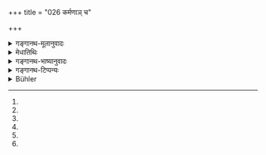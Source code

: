 +++
title = "026 कर्मणाञ् च"

+++

<details><summary>गङ्गानथ-मूलानुवादः</summary>

For the due discrimination of actions, he differentiated Virtue and Vice; and he connected these creatures with such pairs of opposites as Pleasure-Pain and the like.—(26)
</details>

<details><summary>मेधातिथिः</summary>

**धर्माधर्मौ व्यवेचयत्** विवेकेन पृथग्भावेन व्यवस्थापितवान्- "अयं धर्म एव, अयम् अधर्म एव" ।

- <u>ननु</u> च नैवायं विवेको ऽस्ति । सन्ति हि कर्माण्य् उभयरूपाणि धर्माधर्मात्मकानि । यथाहुः- "शबलानि वैदिकानि कर्माणि, हिंसासाधनकत्वात् । यथा ज्योतिष्टोमः स्वरूपेण धर्मो हिंसाङ्गत्वात् त्व् अधर्मः" इति ।

- <u>अत आह</u> **कर्मणां तु विवेकाय** । कर्मशब्देनात्र प्रोयोगः कर्मणाम् अनुष्ठानम् उच्यते । स एव पदार्थो ऽन्यथा प्रयुज्यमानो विपरीतस्वभावो भवति । धर्मः सन्न् अधर्मरूपताम् आपद्यते, अधर्मो धर्मत्वम् । तथा हिंसैव । हिंसा बहिःप्रयुज्यमाना अधर्मः सः, "न हिंस्यात् सर्वभूतानि" इति प्रतिषेधगोचरत्वात् । अन्तर्वेदिकृता अग्नीषोमीये धर्मः, विधिलक्षणत्वात् । एवं तपो[^६६] धर्मः, तद् एव तु दम्भेनासामर्थ्यादिना[^६७] वा क्रियमाणम् अधर्मः । एवं देवरगमनं स्त्रीणाम् अधर्मः, गुरुनियुक्तानां पुत्रार्थिनीनां घृताक्ताद्यनुग्रहेण धर्मः । अतः स्वरूपैकत्वे ऽपि प्रयोगभेदाद् धर्माधर्मव्यवस्था । एकत्वे ऽपि[^६८] प्रमाणान्तरदृष्ट्या[^६९] स्वरूपभेद एव ।


[^६९]:
M G add: tu


[^६८]:
M G 1st ed.: ekatvaṃ ca


[^६७]:
M G 1st ed: -nāsamartho na


[^६६]:
M G 1st ed: tayor; G 2nd ed: tapor

- अथ च कर्मफलेषु कर्मशब्दः, कारणे कार्योपचारात्[^७०] । तेनैतद् उक्तं भवति- कर्माणि **व्यवेचयत्** कर्मफलविभागाय । कः पुनः कर्मणां फलविभागः । अत उक्तम्- **द्वन्द्वैर् अयोजयत् सुखदुःखादिभिः** । धर्मस्य फलं सुखम् अधर्मस्य दुःखम् । अत उभयकारिणो द्वन्द्वैर् योज्यन्ते, धर्मकारित्वात् सुखेन, अधर्मकारित्वाद् दुःखेन । **द्वन्द्व**शब्दो ऽयं रूढ्या परस्परविरुद्धेषु पीडाकरेषु वर्तते शीतोष्णवृष्ट्यातपक्षुत्सौहित्यादिषु । **आदि**ग्रहणं सामान्यविशेषभावेन ज्ञेयम् । केवलौ सुखदुःखशब्दौ स्वर्गनरकयोर् वाचकौ निरतिशयानन्दपरितापवचनौ वा । विशेषः[^७१] स्वर्गग्रामपुत्रपश्वादिलाभस् तदपहारश् चादिशब्दस्य विषयः । कर्मणां पूर्वम् उत्पत्तिर् उक्ता । अनेन तेषाम् एव प्रयोगविभागः फलविभागश् च प्रजापतिना कृत इति प्रतिपाद्यविवेकः ॥ १.२६ ॥


[^७१]:
M G: viśeṣa


[^७०]:
D (5: 601) suggests: kārye kāraṇopacārāt
</details>

<details><summary>गङ्गानथ-भाष्यानुवादः</summary>

‘*He differentiated Virtue and Vice*’—He fixed their character by due
distinction, *i.e*., as distinct from each other; in such form—‘this is
*Virtue*, that is *Vice*.’

*Objection*:—“In reality however, there is no such hard and fast
distinction; there are several actions that partake of the nature of
both and are both *virtuous* and *vicious* (sinful); for instance, they
say that the actions (of sacrifice) laid down in the Veda are of mixed
character, being accomplished, as they are, by means of
animal-slaughter; the sacrifice for instance, is by itself a *virtuous*
or meritorious act, but by reason of animal-slaughter forming one of its
factors, it is *vicious* or sinful.”

It is in view of this objection that the text has added the phrase—‘*For
the due discrimination of actions*’;—the term ‘action’ here stands for
the actual process, the performance of actions; as a matter of fact, the
same *act*, if *performed* in a different manner, acquires an entirely
different character; *i.e*., an act which is *virtuous* (when done in
one way) becomes *vicious* (when done in another way), and *vice versâ*;
*e.g*. the act of animal-slaughter itself; animal-slaughter, when done
apart from a sacrificial performance, is *vicious*, sinful,—forming as
it does the subject of such Vedic prohibitions as ‘One should not kill
any animals’; but when done within the sacrificial altar, during the
*Agnīṣomīya* offering, *it in virtous*, meritorious—being an act that
forms the subject of injunctions. Similarly, Austerity (in itself) is
*virtuous*; but when it is performed through hypocrisy, or by a person
unfit for performing it, it is *vicious*. Similarly again, for women,
intercourse with the husband’s younger brother is *sinful*; but when
under orders from her elders, a woman desiring children has intercourse
with her brother-in-law, who is besmeared with clarified butter &c. (as
laid down in the scriptures), it is *virtuous*. Thus then, even though
the action be one and the same, there is a distinction based upon the
way in which it is actually performed. The sameness of the action
however is only apparent; in view of other sources of knowledge the acts
(done in different ways) are different.

Further, the term ‘*action*’ may be taken as standing for the *effects*
of the actions,—the cause being figuratively spoken of as the effect.
Thus the meaning comes to be as follows:—‘He differentiated actions for
the due discrimination of the *effects of actions*.’

In view of the question as to what is the ‘discrimination of the effects
of actions,’ it is added—‘*he connected them with pairs of opposites, in
the shape of Plensure-Pain and the like*’;—‘Pleasure’ being the effect
of ‘Virtue’ and ‘Pain’ of ‘Vice.’ It is thus that people performing both
kind of actions become associated with these pairs of opposites; by
performing virtuous acts they become associated with pleasure, and by
performing vicious acts they become connected with pain.

The term ‘*dvanḍva*’, ‘*Pair of opposites*,’ is, by usage, applied to
such mutually contradictory sources of pain as ‘Heat-Cold,’ ‘Rain-Hot
weather,’ ‘Hunger-Satiation,’ and so forth.

The phrase ‘*and the like*’ refers to the general and special forms of
the said sources of pain. For instance, the terms ‘Pleasure-Pain,’ in
their general form are denotative either of ‘Heaven-Hell,’ or of
‘excessive joy and sorrow’; while in their special form, they stand for
the ‘obtaining of heaven, of landed property, of sons, of cattle and so
forth (‘*Pleasure*’) and the ‘being deprived of these’; all these being
implied by the terms ‘*Ādi*,’ ‘*and the like*.’

The creation of Actions having been described before (in Verse 18 *et
seq*.), what is described in the present verse is that Prajāpati brought
about the distinction in their actual performance, as also the
discrimination of their effects; thus there is a difference between what
was said before and what is said now.—(26)
</details>

<details><summary>गङ्गानथ-टिप्पन्यः</summary>

The term ‘*dharma*’, as Burnell rightly remarks, stands for a man’s
whole duty, including both secular and religious duty.’

The other ‘*Dvandvas*’ are *Kāma* (Desire)—*Krodha* (Anger)—*Rāga*
(Attachment)—*Dveṣa* (Hatred)—‘*Kṣut* (Hunger) —*Pipāsā*
(Thirst)—*Harṣa* (joy)—*Viṣāda* (Sorrow)’ and so forth.
</details>

<details><summary>Bühler</summary>

026	Moreover, in order to distinguish actions, he separated merit from demerit, and he caused the creatures to be affected by the pairs (of opposites), such as pain and pleasure.
</details>
